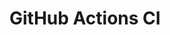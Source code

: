 # GitHub Actions CI























































































































































































































































































































































































































































































































































































































































































































































































































































































































































































































































































































































































































































































































































































































































































































































































































































































































































































































































































































































































































































































































































































































































































































































































































































































































































































































































































































































































































































































































































































































































































































































































































































